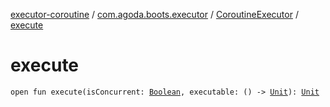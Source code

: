 [executor-coroutine](../../index.md) / [com.agoda.boots.executor](../index.md) / [CoroutineExecutor](index.md) / [execute](./execute.md)

# execute

`open fun execute(isConcurrent: `[`Boolean`](https://kotlinlang.org/api/latest/jvm/stdlib/kotlin/-boolean/index.html)`, executable: () -> `[`Unit`](https://kotlinlang.org/api/latest/jvm/stdlib/kotlin/-unit/index.html)`): `[`Unit`](https://kotlinlang.org/api/latest/jvm/stdlib/kotlin/-unit/index.html)